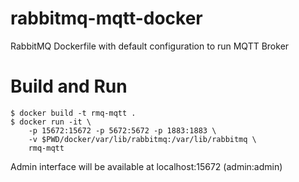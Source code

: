 # rabbitmq-mqtt-docker
RabbitMQ Dockerfile with default configuration to run MQTT Broker

# Build and Run 
```
$ docker build -t rmq-mqtt .
$ docker run -it \
    -p 15672:15672 -p 5672:5672 -p 1883:1883 \
    -v $PWD/docker/var/lib/rabbitmq:/var/lib/rabbitmq \
    rmq-mqtt
```
Admin interface will be available at localhost:15672 (admin:admin)
